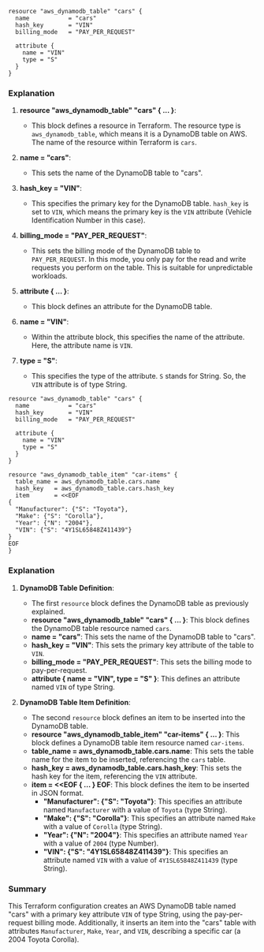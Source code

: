 ```
resource "aws_dynamodb_table" "cars" {
  name           = "cars"
  hash_key       = "VIN"
  billing_mode   = "PAY_PER_REQUEST"

  attribute {
    name = "VIN"
    type = "S"
  }
}

```

### Explanation

1. **resource "aws_dynamodb_table" "cars" { ... }**:
    
    - This block defines a resource in Terraform. The resource type is `aws_dynamodb_table`, which means it is a DynamoDB table on AWS. The name of the resource within Terraform is `cars`.
2. **name = "cars"**:
    
    - This sets the name of the DynamoDB table to "cars".
3. **hash_key = "VIN"**:
    
    - This specifies the primary key for the DynamoDB table. `hash_key` is set to `VIN`, which means the primary key is the `VIN` attribute (Vehicle Identification Number in this case).
4. **billing_mode = "PAY_PER_REQUEST"**:
    
    - This sets the billing mode of the DynamoDB table to `PAY_PER_REQUEST`. In this mode, you only pay for the read and write requests you perform on the table. This is suitable for unpredictable workloads.
5. **attribute { ... }**:
    
    - This block defines an attribute for the DynamoDB table.
6. **name = "VIN"**:
    
    - Within the attribute block, this specifies the name of the attribute. Here, the attribute name is `VIN`.
7. **type = "S"**:
    
    - This specifies the type of the attribute. `S` stands for String. So, the `VIN` attribute is of type String.


```
resource "aws_dynamodb_table" "cars" {
  name           = "cars"
  hash_key       = "VIN"
  billing_mode   = "PAY_PER_REQUEST"

  attribute {
    name = "VIN"
    type = "S"
  }
}

resource "aws_dynamodb_table_item" "car-items" {
  table_name = aws_dynamodb_table.cars.name
  hash_key   = aws_dynamodb_table.cars.hash_key
  item       = <<EOF
{
  "Manufacturer": {"S": "Toyota"},
  "Make": {"S": "Corolla"},
  "Year": {"N": "2004"},
  "VIN": {"S": "4Y1SL65848Z411439"}
}
EOF
}
```

### Explanation

1. **DynamoDB Table Definition**:
    
    - The first `resource` block defines the DynamoDB table as previously explained.
    - **resource "aws_dynamodb_table" "cars" { ... }**: This block defines the DynamoDB table resource named `cars`.
    - **name = "cars"**: This sets the name of the DynamoDB table to "cars".
    - **hash_key = "VIN"**: This sets the primary key attribute of the table to `VIN`.
    - **billing_mode = "PAY_PER_REQUEST"**: This sets the billing mode to pay-per-request.
    - **attribute { name = "VIN", type = "S" }**: This defines an attribute named `VIN` of type String.
2. **DynamoDB Table Item Definition**:
    
    - The second `resource` block defines an item to be inserted into the DynamoDB table.
    - **resource "aws_dynamodb_table_item" "car-items" { ... }**: This block defines a DynamoDB table item resource named `car-items`.
    - **table_name = aws_dynamodb_table.cars.name**: This sets the table name for the item to be inserted, referencing the `cars` table.
    - **hash_key = aws_dynamodb_table.cars.hash_key**: This sets the hash key for the item, referencing the `VIN` attribute.
    - **item = <<EOF { ... } EOF**: This block defines the item to be inserted in JSON format.
        - **"Manufacturer": {"S": "Toyota"}**: This specifies an attribute named `Manufacturer` with a value of `Toyota` (type String).
        - **"Make": {"S": "Corolla"}**: This specifies an attribute named `Make` with a value of `Corolla` (type String).
        - **"Year": {"N": "2004"}**: This specifies an attribute named `Year` with a value of `2004` (type Number).
        - **"VIN": {"S": "4Y1SL65848Z411439"}**: This specifies an attribute named `VIN` with a value of `4Y1SL65848Z411439` (type String).

### Summary

This Terraform configuration creates an AWS DynamoDB table named "cars" with a primary key attribute `VIN` of type String, using the pay-per-request billing mode. Additionally, it inserts an item into the "cars" table with attributes `Manufacturer`, `Make`, `Year`, and `VIN`, describing a specific car (a 2004 Toyota Corolla).